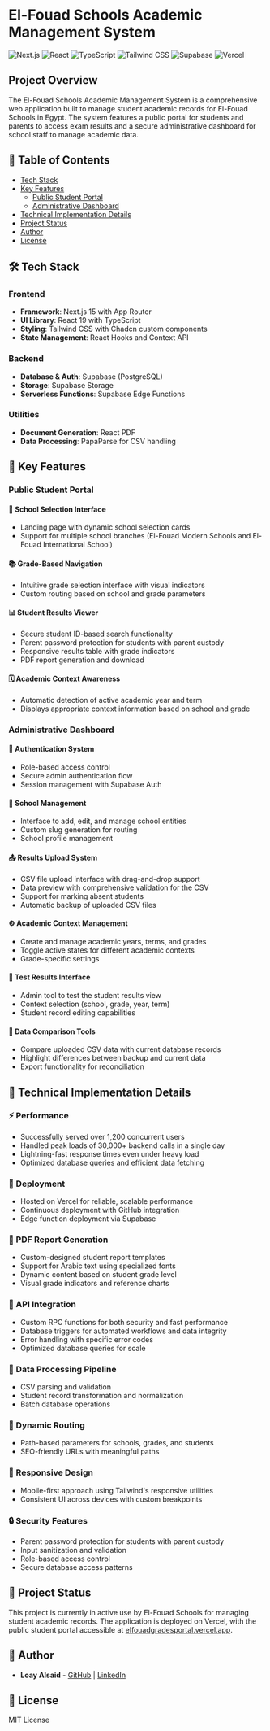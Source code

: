 # El-Fouad Schools Academic Management System

![Next.js](https://img.shields.io/badge/Next.js-15-black?style=for-the-badge&logo=next.js)
![React](https://img.shields.io/badge/React-19-blue?style=for-the-badge&logo=react)
![TypeScript](https://img.shields.io/badge/TypeScript-94%25-blue?style=for-the-badge&logo=typescript)
![Tailwind CSS](https://img.shields.io/badge/Tailwind-CSS-38B2AC?style=for-the-badge&logo=tailwind-css)
![Supabase](https://img.shields.io/badge/Supabase-PostgreSQL-3ECF8E?style=for-the-badge&logo=supabase)
![Vercel](https://img.shields.io/badge/Vercel-Deployed-000000?style=for-the-badge&logo=vercel)

## Project Overview

The El-Fouad Schools Academic Management System is a comprehensive web application built to manage student academic records for El-Fouad Schools in Egypt. The system features a public portal for students and parents to access exam results and a secure administrative dashboard for school staff to manage academic data.

## 📑 Table of Contents

- [Tech Stack](#%EF%B8%8F-tech-stack)
- [Key Features](#-key-features)
  - [Public Student Portal](#public-student-portal)
  - [Administrative Dashboard](#administrative-dashboard)
- [Technical Implementation Details](#-technical-implementation-details)
- [Project Status](#-project-status)
- [Author](#-author)
- [License](#-license)

## 🛠️ Tech Stack

### Frontend
- **Framework**: Next.js 15 with App Router
- **UI Library**: React 19 with TypeScript
- **Styling**: Tailwind CSS with Chadcn custom components
- **State Management**: React Hooks and Context API

### Backend
- **Database & Auth**: Supabase (PostgreSQL)
- **Storage**: Supabase Storage
- **Serverless Functions**: Supabase Edge Functions

### Utilities
- **Document Generation**: React PDF
- **Data Processing**: PapaParse for CSV handling

## 🌟 Key Features

### Public Student Portal

#### 🏫 School Selection Interface
- Landing page with dynamic school selection cards
- Support for multiple school branches (El-Fouad Modern Schools and El-Fouad International School)

#### 📚 Grade-Based Navigation
- Intuitive grade selection interface with visual indicators
- Custom routing based on school and grade parameters

#### 📊 Student Results Viewer
- Secure student ID-based search functionality
- Parent password protection for students with parent custody
- Responsive results table with grade indicators
- PDF report generation and download

#### 🗓️ Academic Context Awareness
- Automatic detection of active academic year and term
- Displays appropriate context information based on school and grade

### Administrative Dashboard

#### 🔐 Authentication System
- Role-based access control
- Secure admin authentication flow
- Session management with Supabase Auth

#### 🏫 School Management
- Interface to add, edit, and manage school entities
- Custom slug generation for routing
- School profile management

#### 📤 Results Upload System
- CSV file upload interface with drag-and-drop support
- Data preview with comprehensive validation for the CSV
- Support for marking absent students
- Automatic backup of uploaded CSV files

#### ⚙️ Academic Context Management
- Create and manage academic years, terms, and grades
- Toggle active states for different academic contexts
- Grade-specific settings

#### 🧪 Test Results Interface
- Admin tool to test the student results view
- Context selection (school, grade, year, term)
- Student record editing capabilities

#### 🔄 Data Comparison Tools
- Compare uploaded CSV data with current database records
- Highlight differences between backup and current data
- Export functionality for reconciliation

## 📐 Technical Implementation Details

### ⚡ Performance
- Successfully served over 1,200 concurrent users
- Handled peak loads of 30,000+ backend calls in a single day
- Lightning-fast response times even under heavy load
- Optimized database queries and efficient data fetching

### 🚀 Deployment
- Hosted on Vercel for reliable, scalable performance
- Continuous deployment with GitHub integration
- Edge function deployment via Supabase

### 📄 PDF Report Generation
- Custom-designed student report templates
- Support for Arabic text using specialized fonts
- Dynamic content based on student grade level
- Visual grade indicators and reference charts

### 🔌 API Integration
- Custom RPC functions for both security and fast performance
- Database triggers for automated workflows and data integrity
- Error handling with specific error codes
- Optimized database queries for scale

### 🔄 Data Processing Pipeline
- CSV parsing and validation
- Student record transformation and normalization
- Batch database operations

### 🧭 Dynamic Routing
- Path-based parameters for schools, grades, and students
- SEO-friendly URLs with meaningful paths

### 📱 Responsive Design
- Mobile-first approach using Tailwind's responsive utilities
- Consistent UI across devices with custom breakpoints

### 🔒 Security Features
- Parent password protection for students with parent custody
- Input sanitization and validation
- Role-based access control
- Secure database access patterns

## 📝 Project Status

This project is currently in active use by El-Fouad Schools for managing student academic records. The application is deployed on Vercel, with the public student portal accessible at [elfouadgradesportal.vercel.app](https://elfouadgradesportal.vercel.app).

## 👤 Author

- **Loay Alsaid** - [GitHub](https://github.com/loayalsaid1) | [LinkedIn](https://www.linkedin.com/in/loay-alsaid/)

## 📄 License

MIT License
